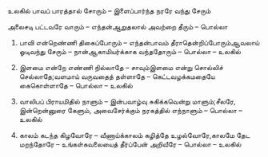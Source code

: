 
உலகில் பாவப் பாரத்தால் சோரும் – இளைப்பார்ந்த நரரே வந்து சேரும்

அலைசடி பட்டவரே வாரும் – எந்தன்ஆறுதலால் அவற்றை தீரும் – பொல்லா

1. பாவி என்றெண்ணி திகைப்போரும் – எந்தன்பாவம் தீராதென்றிப்போரும்ஆவலாய் ஓடிவந்து சேரும் – நான்ஆகாமியர்க்காக வந்ததோரும் – பொல்லா – உலகில்

2. இளமை என்றே எண்ணி நில்லாதே – சாவும்இளமை என்று சொல்லிச் செல்லாதே;வளமாய் வருவதைத் தள்ளாதே – கெட்டவழக்கமதையே கைகொள்ளாதே – பொல்லா – உலகில்

3. வாலிபப் பிராயமிதில் நாளும் – இன்பவாழ்வு சுகிக்கவென்று மாளும்;சீலரே, இன்றென்னுரை கேளும், அவைசேர்க்கும் நரகத்தில் எந்நாளும் – பொல்லா – உலகில்

4. காலம் கடந்த கிழவோரே – வீணாய்க்காலம் கழித்தே உழல்வோரே,காலமே தேட மறந்தோரே – உங்கள்கவலையைத் தீர்ப்பேன் அறிவீரே – பொல்லா – உலகில்


